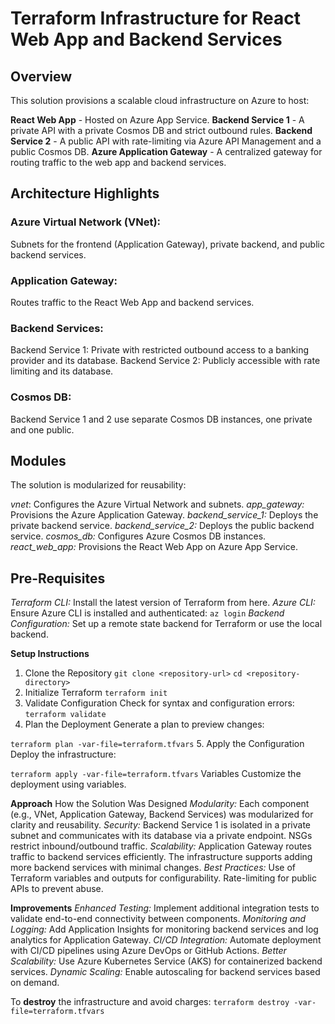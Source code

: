 # **Terraform Infrastructure for React Web App and Backend Services** 
## Overview
This solution provisions a scalable cloud infrastructure on Azure to host:

**React Web App** - Hosted on Azure App Service.
**Backend Service 1** - A private API with a private Cosmos DB and strict outbound rules.
**Backend Service 2** - A public API with rate-limiting via Azure API Management and a public Cosmos DB.
**Azure Application Gateway** - A centralized gateway for routing traffic to the web app and backend services.

## Architecture Highlights
### Azure Virtual Network (VNet):
Subnets for the frontend (Application Gateway), private backend, and public backend services.
### Application Gateway:
Routes traffic to the React Web App and backend services.
### Backend Services:
Backend Service 1: Private with restricted outbound access to a banking provider and its database.
Backend Service 2: Publicly accessible with rate limiting and its database.
### Cosmos DB:
Backend Service 1 and 2 use separate Cosmos DB instances, one private and one public.

## Modules
The solution is modularized for reusability:

*vnet*: Configures the Azure Virtual Network and subnets.
*app_gateway:* Provisions the Azure Application Gateway.
*backend_service_1:* Deploys the private backend service.
*backend_service_2:* Deploys the public backend service.
*cosmos_db:* Configures Azure Cosmos DB instances.
*react_web_app:* Provisions the React Web App on Azure App Service.

## Pre-Requisites
*Terraform CLI:* Install the latest version of Terraform from here.
*Azure CLI:* Ensure Azure CLI is installed and authenticated:
`az login`
*Backend Configuration:* Set up a remote state backend for Terraform or use the local backend.

**Setup Instructions**
1. Clone the Repository
``git clone <repository-url>``
``cd <repository-directory>``
2. Initialize Terraform
``terraform init``
3. Validate Configuration
Check for syntax and configuration errors:
``terraform validate``
4. Plan the Deployment
Generate a plan to preview changes:

``terraform plan -var-file=terraform.tfvars``
5. Apply the Configuration
Deploy the infrastructure:

``terraform apply -var-file=terraform.tfvars``
Variables
Customize the deployment using variables. 

**Approach**
How the Solution Was Designed
*Modularity:* Each component (e.g., VNet, Application Gateway, Backend Services) was modularized for clarity and reusability.
*Security:*
Backend Service 1 is isolated in a private subnet and communicates with its database via a private endpoint.
NSGs restrict inbound/outbound traffic.
*Scalability:*
Application Gateway routes traffic to backend services efficiently.
The infrastructure supports adding more backend services with minimal changes.
*Best Practices:*
Use of Terraform variables and outputs for configurability.
Rate-limiting for public APIs to prevent abuse.

**Improvements**
*Enhanced Testing:*
Implement additional integration tests to validate end-to-end connectivity between components.
*Monitoring and Logging:*
Add Application Insights for monitoring backend services and log analytics for Application Gateway.
*CI/CD Integration:*
Automate deployment with CI/CD pipelines using Azure DevOps or GitHub Actions.
*Better Scalability:*
Use Azure Kubernetes Service (AKS) for containerized backend services.
*Dynamic Scaling:*
Enable autoscaling for backend services based on demand.

To **destroy** the infrastructure and avoid charges:
``terraform destroy -var-file=terraform.tfvars``
